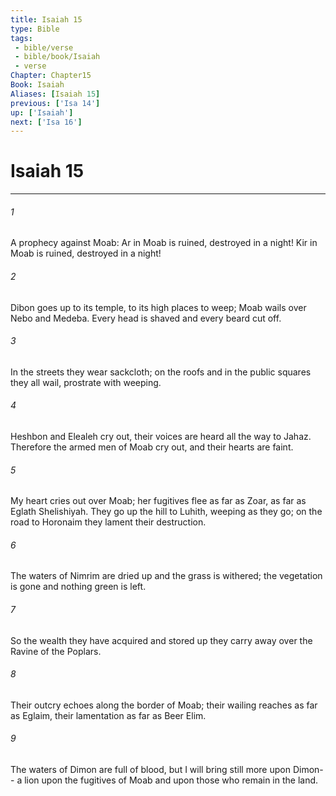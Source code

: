 ```yaml
---
title: Isaiah 15
type: Bible
tags:
 - bible/verse
 - bible/book/Isaiah
 - verse
Chapter: Chapter15
Book: Isaiah
Aliases: [Isaiah 15]
previous: ['Isa 14']
up: ['Isaiah']
next: ['Isa 16']
---
```

# Isaiah 15

***


###### 1 
A prophecy against Moab: Ar in Moab is ruined, destroyed in a night! Kir in Moab is ruined, destroyed in a night! 

###### 2 
Dibon goes up to its temple, to its high places to weep; Moab wails over Nebo and Medeba. Every head is shaved and every beard cut off. 

###### 3 
In the streets they wear sackcloth; on the roofs and in the public squares they all wail, prostrate with weeping. 

###### 4 
Heshbon and Elealeh cry out, their voices are heard all the way to Jahaz. Therefore the armed men of Moab cry out, and their hearts are faint. 

###### 5 
My heart cries out over Moab; her fugitives flee as far as Zoar, as far as Eglath Shelishiyah. They go up the hill to Luhith, weeping as they go; on the road to Horonaim they lament their destruction. 

###### 6 
The waters of Nimrim are dried up and the grass is withered; the vegetation is gone and nothing green is left. 

###### 7 
So the wealth they have acquired and stored up they carry away over the Ravine of the Poplars. 

###### 8 
Their outcry echoes along the border of Moab; their wailing reaches as far as Eglaim, their lamentation as far as Beer Elim. 

###### 9 
The waters of Dimon are full of blood, but I will bring still more upon Dimon-- a lion upon the fugitives of Moab and upon those who remain in the land. 
